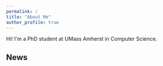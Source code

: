 ```yaml
---
permalink: /
title: "About Me"
author_profile: true
---
```


Hi! I'm a PhD student at UMass Amherst in Computer Science.

## News
